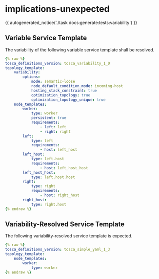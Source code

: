 # implications-unexpected

{{ autogenerated_notice('./task docs:generate:tests:variability') }}


## Variable Service Template

The variability of the following variable service template shall be resolved.

```yaml linenums="1"
{% raw %}
tosca_definitions_version: tosca_variability_1_0
topology_template:
    variability:
        options:
            mode: semantic-loose
            node_default_condition_mode: incoming-host
            hosting_stack_constraint: true
            optimization_topology: true
            optimization_topology_unique: true
    node_templates:
        worker:
            type: worker
            persistent: true
            requirements:
                - left: left
                - right: right
        left:
            type: left
            requirements:
                - host: left_host
        left_host:
            type: left.host
            requirements:
                - host: left_host_host
        left_host_host:
            type: left.host.host
        right:
            type: right
            requirements:
                - host: right_host
        right_host:
            type: right.host
{% endraw %}
```




## Variability-Resolved Service Template

The following variability-resolved service template is expected.

```yaml linenums="1"
{% raw %}
tosca_definitions_version: tosca_simple_yaml_1_3
topology_template:
    node_templates:
        worker:
            type: worker
{% endraw %}
```

